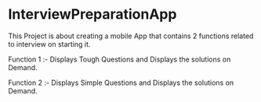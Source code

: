 # InterviewPreparationApp
This Project is about creating a mobile App that contains 2 functions related to interview on starting it.

Function 1 :- Displays Tough Questions and Displays the solutions on Demand.

Function 2 :- Displays Simple Questions and Displays the solutions on Demand.
